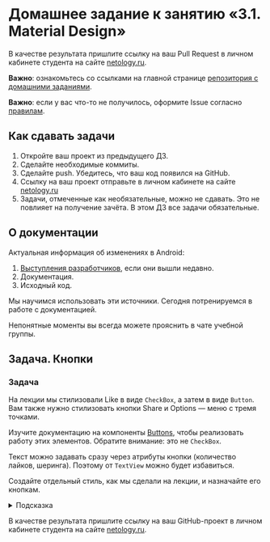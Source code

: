 # Домашнее задание к занятию «3.1. Material Design»

В качестве результата пришлите ссылку на ваш Pull Request в личном кабинете студента на сайте [netology.ru](https://netology.ru).

**Важно**: ознакомьтесь со ссылками на главной странице [репозитория с домашними заданиями](../README.md).

**Важно**: если у вас что-то не получилось, оформите Issue согласно [правилам](../report-requirements.md).

## Как сдавать задачи

1. Откройте ваш проект из предыдущего ДЗ.
1. Сделайте необходимые коммиты.
1. Сделайте push. Убедитесь, что ваш код появился на GitHub.
1. Ссылку на ваш проект отправьте в личном кабинете на сайте [netology.ru](https://netology.ru)
1. Задачи, отмеченные как необязательные, можно не сдавать. Это не повлияет на получение зачёта. В этом ДЗ все задачи обязательные.

## О документации

Актуальная информация об изменениях в Android:
1. [Выступления разработчиков](https://www.youtube.com/user/androiddevelopers), если они вышли недавно.
1. Документация.
1. Исходный код.

Мы научимся использовать эти источники. Сегодня потренируемся в работе с документацией.

Непонятные моменты вы всегда можете прояснить в чате учебной группы.

## Задача. Кнопки

### Задача

На лекции мы стилизовали Like в виде `CheckBox`, а затем в виде `Button`. Вам также нужно стилизовать кнопки Share и Options — меню с тремя точками.

Изучите документацию на компоненты [Buttons](https://material.io/develop/android/components/buttons), чтобы реализовать работу этих элементов. Обратите внимание: это не `CheckBox`.

Текст можно задавать сразу через атрибуты кнопки (количество лайков, шеринга). Поэтому от `TextView` можно будет избавиться.

Создайте отдельный стиль, как мы сделали на лекции, и назначайте его кнопкам.

<details>
<summary>Подсказка</summary>

Пример реализации [на странице документации](https://m2.material.io/components/buttons/android#toggle-button) в разделе «Implementing an icon-only toggle button».
</details>

В качестве результата пришлите ссылку на ваш GitHub-проект в личном кабинете студента на сайте [netology.ru](https://netology.ru).
